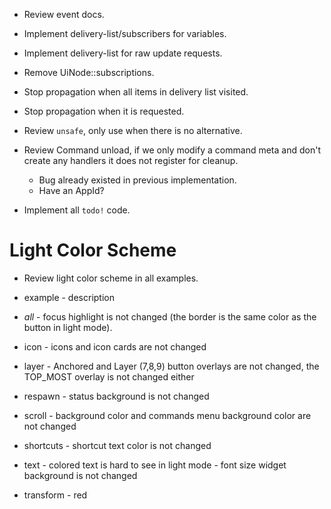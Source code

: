 * Review event docs.
* Implement delivery-list/subscribers for variables.
* Implement delivery-list for raw update requests.
* Remove UiNode::subscriptions.
* Stop propagation when all items in delivery list visited.
* Stop propagation when it is requested.

* Review `unsafe`, only use when there is no alternative.

* Review Command unload, if we only modify a command meta and don't create any handlers it does not register for cleanup.
    - Bug already existed in previous implementation.
    - Have an AppId?
* Implement all `todo!` code.

# Light Color Scheme

* Review light color scheme in all examples.

- example    - description
- *all*      - focus highlight is not changed (the border is the same color as the button in light mode).
- icon       - icons and icon cards are not changed
- layer      - Anchored and Layer (7,8,9) button overlays are not changed, the TOP_MOST overlay is not changed either
- respawn    - status background is not changed
- scroll     - background color and commands menu background color are not changed
- shortcuts  - shortcut text color is not changed

- text       - colored text is hard to see in light mode
             - font size widget background is not changed

- transform  - red
